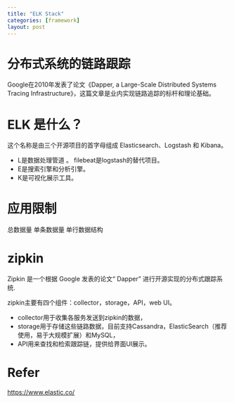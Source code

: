 ```yaml
---
title: "ELK Stack"
categories: [framework]
layout: post
---
```


# 分布式系统的链路跟踪

Google在2010年发表了论文《Dapper, a Large-Scale Distributed Systems Tracing Infrastructure》，这篇文章是业内实现链路追踪的标杆和理论基础。
# ELK 是什么？
这个名称是由三个开源项目的首字母组成  Elasticsearch、Logstash 和 Kibana。

* L是数据处理管道 。 filebeat是logstash的替代项目。
* E是搜索引擎和分析引擎。
* K是可视化展示工具。


# 应用限制

总数据量
单条数据量
单行数据结构



# zipkin

Zipkin 是一个根据 Google 发表的论文“ Dapper” 进行开源实现的分布式跟踪系统.

zipkin主要有四个组件：collector，storage，API，web UI。
* collector用于收集各服务发送到zipkin的数据，
* storage用于存储这些链路数据，目前支持Cassandra，ElasticSearch（推荐使用，易于大规模扩展）和MySQL，
* API用来查找和检索跟踪链，提供给界面UI展示。

# Refer

https://www.elastic.co/

